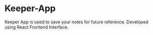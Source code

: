 
# Keeper-App

Keeper App is used to save your notes for future reference. Developed using React Frontend Interface.
